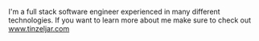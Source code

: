 I'm a full stack software engineer experienced in many different technologies. If you want to learn more about me make sure to check out www.tinzeljar.com
